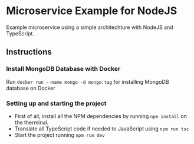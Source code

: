 # Microservice Example for NodeJS

Example microservice using a simple architechture with NodeJS and TypeScript.

## Instructions

### Install MongoDB Database with Docker

Run ```docker run --name mongo -d mongo:tag``` for installing MongoDB database on Docker

### Setting up and starting the project

- First of all, install all the NPM dependencies by running ```npm install``` on the therminal.
- Translate all TypeScript code if needed to JavaScript using ```npm run tsc```
- Start the project running ```npm run dev```
